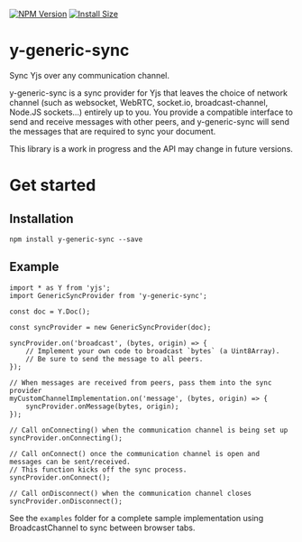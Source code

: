[![NPM Version](http://img.shields.io/npm/v/y-generic-sync.svg?style=flat)](https://www.npmjs.org/package/y-generic-sync)
[![Install Size](https://packagephobia.now.sh/badge?p=y-generic-sync)](https://packagephobia.now.sh/result?p=y-generic-sync)

# y-generic-sync

Sync Yjs over any communication channel.

y-generic-sync is a sync provider for Yjs that leaves the choice of network channel (such as websocket, WebRTC, socket.io, broadcast-channel, Node.JS sockets...) entirely up to you. You provide a compatible interface to send and receive messages with other peers, and y-generic-sync will send the messages that are required to sync your document.

This library is a work in progress and the API may change in future versions.

# Get started

## Installation

    npm install y-generic-sync --save

## Example

    import * as Y from 'yjs';
    import GenericSyncProvider from 'y-generic-sync';

    const doc = Y.Doc();

    const syncProvider = new GenericSyncProvider(doc);

    syncProvider.on('broadcast', (bytes, origin) => {
        // Implement your own code to broadcast `bytes` (a Uint8Array).
        // Be sure to send the message to all peers.
    });

    // When messages are received from peers, pass them into the sync provider
    myCustomChannelImplementation.on('message', (bytes, origin) => {
        syncProvider.onMessage(bytes, origin);
    });

    // Call onConnecting() when the communication channel is being set up
    syncProvider.onConnecting();
    
    // Call onConnect() once the communication channel is open and messages can be sent/received.
    // This function kicks off the sync process.
    syncProvider.onConnect();

    // Call onDisconnect() when the communication channel closes
    syncProvider.onDisconnect();

See the `examples` folder for a complete sample implementation using BroadcastChannel to sync between browser tabs.
